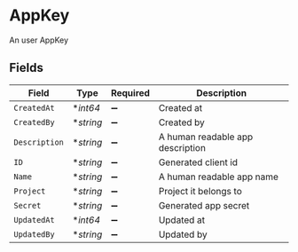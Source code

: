 # AppKey

An user AppKey


## Fields

| Field                            | Type                             | Required                         | Description                      |
| -------------------------------- | -------------------------------- | -------------------------------- | -------------------------------- |
| `CreatedAt`                      | **int64*                         | :heavy_minus_sign:               | Created at                       |
| `CreatedBy`                      | **string*                        | :heavy_minus_sign:               | Created by                       |
| `Description`                    | **string*                        | :heavy_minus_sign:               | A human readable app description |
| `ID`                             | **string*                        | :heavy_minus_sign:               | Generated client id              |
| `Name`                           | **string*                        | :heavy_minus_sign:               | A human readable app name        |
| `Project`                        | **string*                        | :heavy_minus_sign:               | Project it belongs to            |
| `Secret`                         | **string*                        | :heavy_minus_sign:               | Generated app secret             |
| `UpdatedAt`                      | **int64*                         | :heavy_minus_sign:               | Updated at                       |
| `UpdatedBy`                      | **string*                        | :heavy_minus_sign:               | Updated by                       |